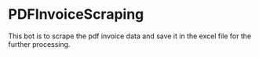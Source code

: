 # PDFInvoiceScraping
This bot is to scrape the pdf invoice data and save it in the excel file for the further processing. 
